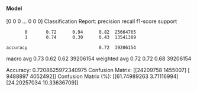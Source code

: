 #### Model
[0 0 0 ... 0 0 0]
Classification Report:
              precision    recall  f1-score   support

           0       0.72      0.94      0.82  25664765
           1       0.74      0.30      0.43  13541389

    accuracy                           0.72  39206154
   macro avg       0.73      0.62      0.62  39206154
weighted avg       0.72      0.72      0.68  39206154

Accuracy: 0.7208625972340975
Confusion Matrix:
[[24209758  1455007]
 [ 9488897  4052492]]
Confusion Matrix (%):
[[61.74989263  3.71116994]
 [24.20257034 10.33636709]]
